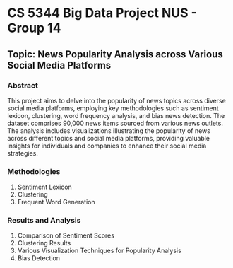 # CS 5344 Big Data Project NUS - Group 14

## Topic: News Popularity Analysis across Various Social Media Platforms

### Abstract
This project aims to delve into the popularity of news topics across diverse social media platforms, employing key methodologies such as sentiment lexicon, clustering, word frequency analysis, and bias news detection. The dataset comprises 90,000 news items sourced from various news outlets. The analysis includes visualizations illustrating the popularity of news across different topics and social media platforms, providing valuable insights for individuals and companies to enhance their social media strategies.

### Methodologies
1. Sentiment Lexicon
2. Clustering
3. Frequent Word Generation

### Results and Analysis
1. Comparison of Sentiment Scores
2. Clustering Results
3. Various Visualization Techniques for Popularity Analysis
4. Bias Detection

